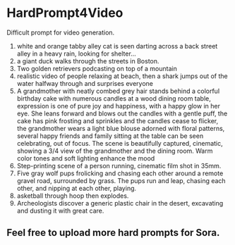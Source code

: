 # HardPrompt4Video
Difficult prompt for video generation.
1.  white and orange tabby alley cat is seen darting across a back street alley in a heavy rain, looking for shelter...
2. a giant duck walks through the streets in Boston.
3. Two golden retrievers podcasting on top of a mountain
4. realistic video of people relaxing at beach, then a shark jumps out of the water halfway through and surprises everyone
5. A  grandmother with neatly combed grey hair stands behind a colorful birthday cake with numerous candles at a wood dining room table, expression is one of pure joy and happiness, with
a happy glow in her eye. She leans forward and blows out the candles with a gentle puff, the cake
has pink frosting and sprinkles and the candles cease to flicker, the grandmother wears a light blue
blouse adorned with floral patterns, several happy friends and family sitting at the table can be seen
celebrating, out of focus. The scene is beautifully captured, cinematic, showing a 3/4 view of the
grandmother and the dining room. Warm color tones and soft lighting enhance the mood
6. Step-printing scene of a person running, cinematic film shot in 35mm.
7. Five gray wolf pups frolicking and chasing each other around a remote gravel road, surrounded by grass. The pups run and leap, chasing each other, and nipping at each other, playing.
8. asketball through hoop then explodes.
9. Archeologists discover a generic plastic chair in the desert, excavating and dusting it with great care.


## Feel free to upload more hard prompts for Sora.
